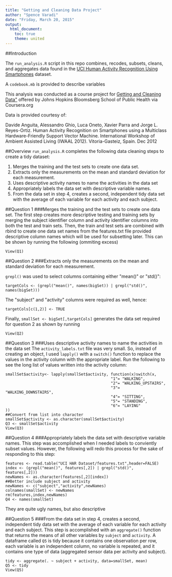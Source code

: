 ```yaml
---
title: "Getting and Cleaning Data Project"
author: "Spence Varadi"
date: "Friday, March 20, 2015"
output:
  html_document:
    toc: true
    theme: united
---
```

##Introduction

The `run_analysis.R` script in this repo combines, recodes, subsets, cleans, and aggregates data found in the <a href="http://archive.ics.uci.edu/ml/datasets/Human+Activity+Recognition+Using+Smartphones">UCI Human Activity Recognition Using Smartphones</a> dataset.

A `codebook.mb` is provided to describe variables

This analysis was conducted as a course project for <a href="https://class.coursera.org/getdata-012">Getting and Cleaning Data"</a> offered by Johns Hopkins Bloomsberg School of Public Health via Coursera.org

Data is provided courtesy of:

Davide Anguita, Alessandro Ghio, Luca Oneto, Xavier Parra and Jorge L. Reyes-Ortiz. Human Activity Recognition on Smartphones using a Multiclass Hardware-Friendly Support Vector Machine. International Workshop of Ambient Assisted Living (IWAAL 2012). Vitoria-Gasteiz, Spain. Dec 2012


##Overview
`run_analysis.R` completes the following data cleaning steps to create a tidy dataset:

1. Merges the training and the test sets to create one data set.
2. Extracts only the measurements on the mean and standard deviation for each measurement. 
3. Uses descriptive activity names to name the activities in the data set
4. Appropriately labels the data set with descriptive variable names. 
5. From the data set in step 4, creates a second, independent tidy data set with the average of each variable for each activity and each subject.

##Question 1
###Merges the training and the test sets to create one data set.
The first step creates more descriptive testing and training sets by merging the subject identifier column and activity identifier columns into both the test and train sets.
Then, the train and test sets are combined with rbind to create one data set names from the features.txt file provided descriptive column names which will be used for subsetting later.
This can be shown by running the following (ommiting excess)

```
View(Q1)
```

##Question 2
###Extracts only the measurements on the mean and standard deviation for each measurement. 

`grepl()` was used to select columns containing either "mean()" or "std()":

```
targetCols <- (grepl("mean()", names(bigSet)) | grepl("std()", names(bigSet)))
```

The "subject" and "activity" columns were required as well, hence:

```
targetCols[c(1,2)] <- TRUE
```

Finally, `smallSet <- bigSet[,targetCols]` generates the data set required for question 2 as shown by running

```
View(Q2)
```


##Question 3
###Uses descriptive activity names to name the activities in the data set
The `activity_labels.txt` file was very small. So, instead of creating an object, I used `lapply()` with a `switch()` function to replace the values in the activity column with the appropriate label. Run the following to see the long list of values written into the activity column:

```
smallSet$activity<- lapply(smallSet$activity, function(x)switch(x,
                                              "1"= "WALKING",
                                              "2"= "WALKING_UPSTAIRS",
                                              "3"= "WALKING_DOWNSTAIRS",
                                              "4"= "SITTING",
                                              "5"= "STANDING",
                                              "6"= "LAYING"
))
##Convert from list into character
smallSet$activity <- as.character(smallSet$activity)
Q3 <- smallSet$activity
View(Q3)
```

##Question 4
###Appropriately labels the data set with descriptive variable names. 
This step was accomplished when I needed labels to conviently subset values. However, the following will redo this process for the sake of responding to this step:

```
features <- read.table("UCI HAR Dataset/features.txt",header=FALSE)
index <- (grepl("mean()", features[,2]) | grepl("std()", features[,2]))
newNames <- as.character(features[,2][index])
##Better include subject and activity
newNames <- c("subject","activity",newNames)
colnames(smallSet) <- newNames
rm(features,index,newNames)
Q4 <- names(smallSet)
```

They are quite ugly names, but also descriptive

##Question 5
###From the data set in step 4, creates a second, independent tidy data set with the average of each variable for each activity and each subject.
This step is accomplished with an `aggregate()` function that returns the means of all other variables by `subject` and `activity`. A dataframe called `Q5` is tidy because it contains one observation per row, each variable is an independent column, no variable is repeated, and it contains one type of data (aggregated sensor data per activity and subject).

```
tidy <- aggregate(. ~ subject + activity, data=smallSet, mean)
Q5 <- tidy
View(Q5)
```